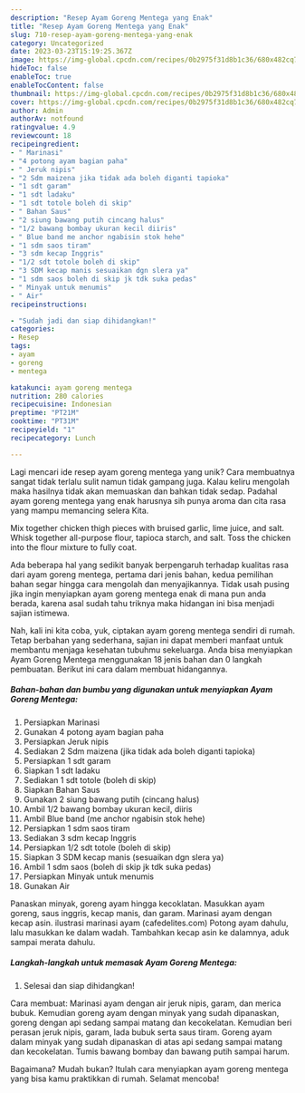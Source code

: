 ```yaml
---
description: "Resep Ayam Goreng Mentega yang Enak"
title: "Resep Ayam Goreng Mentega yang Enak"
slug: 710-resep-ayam-goreng-mentega-yang-enak
category: Uncategorized
date: 2023-03-23T15:19:25.367Z
image: https://img-global.cpcdn.com/recipes/0b2975f31d8b1c36/680x482cq70/ayam-goreng-mentega-foto-resep-utama.jpg
hideToc: false
enableToc: true
enableTocContent: false
thumbnail: https://img-global.cpcdn.com/recipes/0b2975f31d8b1c36/680x482cq70/ayam-goreng-mentega-foto-resep-utama.jpg
cover: https://img-global.cpcdn.com/recipes/0b2975f31d8b1c36/680x482cq70/ayam-goreng-mentega-foto-resep-utama.jpg
author: Admin
authorAv: notfound
ratingvalue: 4.9
reviewcount: 18
recipeingredient:
- " Marinasi"
- "4 potong ayam bagian paha"
- " Jeruk nipis"
- "2 Sdm maizena jika tidak ada boleh diganti tapioka"
- "1 sdt garam"
- "1 sdt ladaku"
- "1 sdt totole boleh di skip"
- " Bahan Saus"
- "2 siung bawang putih cincang halus"
- "1/2 bawang bombay ukuran kecil diiris"
- " Blue band me anchor ngabisin stok hehe"
- "1 sdm saos tiram"
- "3 sdm kecap Inggris"
- "1/2 sdt totole boleh di skip"
- "3 SDM kecap manis sesuaikan dgn slera ya"
- "1 sdm saos boleh di skip jk tdk suka pedas"
- " Minyak untuk menumis"
- " Air"
recipeinstructions:

- "Sudah jadi dan siap dihidangkan!"
categories:
- Resep
tags:
- ayam
- goreng
- mentega

katakunci: ayam goreng mentega 
nutrition: 280 calories
recipecuisine: Indonesian
preptime: "PT21M"
cooktime: "PT31M"
recipeyield: "1"
recipecategory: Lunch

---
```





Lagi mencari ide resep ayam goreng mentega yang unik? Cara membuatnya sangat tidak terlalu sulit namun tidak gampang juga. Kalau keliru mengolah maka hasilnya tidak akan memuaskan dan bahkan tidak sedap. Padahal ayam goreng mentega yang enak harusnya sih punya aroma dan cita rasa yang mampu memancing selera Kita.





Mix together chicken thigh pieces with bruised garlic, lime juice, and salt. Whisk together all-purpose flour, tapioca starch, and salt. Toss the chicken into the flour mixture to fully coat.

Ada beberapa hal yang sedikit banyak berpengaruh terhadap kualitas rasa dari ayam goreng mentega, pertama dari jenis bahan, kedua pemilihan bahan segar hingga cara mengolah dan menyajikannya. Tidak usah pusing jika ingin menyiapkan ayam goreng mentega enak di mana pun anda berada, karena asal sudah tahu triknya maka hidangan ini bisa menjadi sajian istimewa.






Nah, kali ini kita coba, yuk, ciptakan ayam goreng mentega sendiri di rumah. Tetap berbahan yang sederhana, sajian ini dapat memberi manfaat untuk membantu menjaga kesehatan tubuhmu sekeluarga. Anda bisa menyiapkan Ayam Goreng Mentega menggunakan 18 jenis bahan dan 0 langkah pembuatan. Berikut ini cara dalam membuat hidangannya.

<!--inarticleads1-->

##### Bahan-bahan dan bumbu yang digunakan untuk menyiapkan Ayam Goreng Mentega:

1. Persiapkan  Marinasi
1. Gunakan 4 potong ayam bagian paha
1. Persiapkan  Jeruk nipis
1. Sediakan 2 Sdm maizena (jika tidak ada boleh diganti tapioka)
1. Persiapkan 1 sdt garam
1. Siapkan 1 sdt ladaku
1. Sediakan 1 sdt totole (boleh di skip)
1. Siapkan  Bahan Saus
1. Gunakan 2 siung bawang putih (cincang halus)
1. Ambil 1/2 bawang bombay ukuran kecil, diiris
1. Ambil  Blue band (me anchor ngabisin stok hehe)
1. Persiapkan 1 sdm saos tiram
1. Sediakan 3 sdm kecap Inggris
1. Persiapkan 1/2 sdt totole (boleh di skip)
1. Siapkan 3 SDM kecap manis (sesuaikan dgn slera ya)
1. Ambil 1 sdm saos (boleh di skip jk tdk suka pedas)
1. Persiapkan  Minyak untuk menumis
1. Gunakan  Air


Panaskan minyak, goreng ayam hingga kecoklatan. Masukkan ayam goreng, saus inggris, kecap manis, dan garam. Marinasi ayam dengan kecap asin. ilustrasi marinasi ayam (cafedelites.com) Potong ayam dahulu, lalu masukkan ke dalam wadah. Tambahkan kecap asin ke dalamnya, aduk sampai merata dahulu. 

<!--inarticleads2-->

##### Langkah-langkah untuk memasak Ayam Goreng Mentega:


1. Selesai dan siap dihidangkan!

Cara membuat: Marinasi ayam dengan air jeruk nipis, garam, dan merica bubuk. Kemudian goreng ayam dengan minyak yang sudah dipanaskan, goreng dengan api sedang sampai matang dan kecokelatan. Kemudian beri perasan jeruk nipis, garam, lada bubuk serta saus tiram. Goreng ayam dalam minyak yang sudah dipanaskan di atas api sedang sampai matang dan kecokelatan. Tumis bawang bombay dan bawang putih sampai harum. 

Bagaimana? Mudah bukan? Itulah cara menyiapkan ayam goreng mentega yang bisa kamu praktikkan di rumah. Selamat mencoba!
